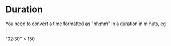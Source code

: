 # Duration

You need to convert a time formatted as "hh:mm" in a duration in minuts, eg :

"02:30" > 150